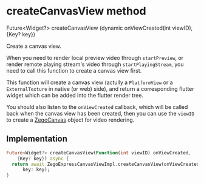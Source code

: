 


# createCanvasView method








Future&lt;Widget?> createCanvasView
(dynamic onViewCreated(int viewID), {Key? key})





<p>Create a canvas view.</p>
<p>When you need to render local preview video through <code>startPreview</code>,
or render remote playing stream's video through <code>startPlayingStream</code>,
you need to call this function to create a canvas view first.</p>
<p>This function will create a canvas view (actully a <code>PlatformView</code> or
a <code>ExternalTexture</code> in native (or web) side), and return a corresponding
flutter widget which can be added into the flutter render tree.</p>
<p>You should also listen to the <code>onViewCreated</code> callback, which will be
called back when the canvas view has been created, then you can use
the <code>viewID</code> to create a <a href="../../zego_uikit_prebuilt_live_audio_room/ZegoCanvas-class.md">ZegoCanvas</a> object for video rendering.</p>



## Implementation

```dart
Future<Widget?> createCanvasView(Function(int viewID) onViewCreated,
    {Key? key}) async {
  return await ZegoExpressCanvasViewImpl.createCanvasView(onViewCreated,
      key: key);
}
```







